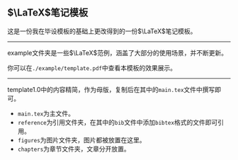 ## $\LaTeX$笔记模板

这是一份我在毕设模板的基础上更改得到的一份$\LaTeX$笔记模板。

---

example文件夹是一些$\LaTeX$范例，涵盖了大部分的使用场景，并不断更新。

你可以在`./example/template.pdf`中查看本模板的效果展示。

---

template1.0中的内容精简，作为母版，复制后在其中的`main.tex`文件中撰写即可。

+ `main.tex`为主文件。
+ `reference`为引用文件夹，在其中的`bib`文件中添加`bibtex`格式的文件即可引用。
+ `figures`为图片文件夹，图片都被放置在这里。
+ `chapters`为章节文件夹，文章分开放置。